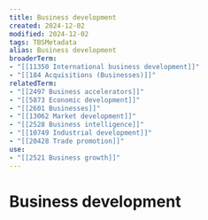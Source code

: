 ```yaml
---
title: Business development
created: 2024-12-02
modified: 2024-12-02
tags: TBSMetadata
alias: Business development
broaderTerm:
- "[[11350 International business development]]"
- "[[184 Acquisitions (Businesses)]]"
relatedTerm:
- "[[2497 Business accelerators]]"
- "[[5873 Economic development]]"
- "[[2601 Businesses]]"
- "[[13062 Market development]]"
- "[[2528 Business intelligence]]"
- "[[10749 Industrial development]]"
- "[[20428 Trade promotion]]"
use:
- "[[2521 Business growth]]"
---
```

# Business development
